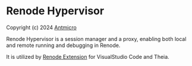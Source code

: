 # Renode Hypervisor

Copyright (c) 2024 [Antmicro](https://antmicro.com)

Renode Hypervisor is a session manager and a proxy, enabling both local and remote running and debugging in Renode.

It is utilized by [Renode Extension](https://github.com/antmicro/renode-extension) for VisualStudio Code and Theia.

